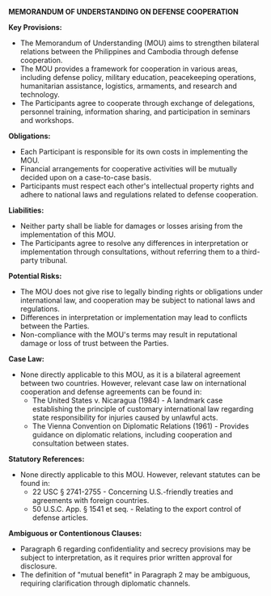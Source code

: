 **MEMORANDUM OF UNDERSTANDING ON DEFENSE COOPERATION**

**Key Provisions:**

*   The Memorandum of Understanding (MOU) aims to strengthen bilateral relations between the Philippines and Cambodia through defense cooperation.
*   The MOU provides a framework for cooperation in various areas, including defense policy, military education, peacekeeping operations, humanitarian assistance, logistics, armaments, and research and technology.
*   The Participants agree to cooperate through exchange of delegations, personnel training, information sharing, and participation in seminars and workshops.

**Obligations:**

*   Each Participant is responsible for its own costs in implementing the MOU.
*   Financial arrangements for cooperative activities will be mutually decided upon on a case-to-case basis.
*   Participants must respect each other's intellectual property rights and adhere to national laws and regulations related to defense cooperation.

**Liabilities:**

*   Neither party shall be liable for damages or losses arising from the implementation of this MOU.
*   The Participants agree to resolve any differences in interpretation or implementation through consultations, without referring them to a third-party tribunal.

**Potential Risks:**

*   The MOU does not give rise to legally binding rights or obligations under international law, and cooperation may be subject to national laws and regulations.
*   Differences in interpretation or implementation may lead to conflicts between the Parties.
*   Non-compliance with the MOU's terms may result in reputational damage or loss of trust between the Parties.

**Case Law:**

*   None directly applicable to this MOU, as it is a bilateral agreement between two countries. However, relevant case law on international cooperation and defense agreements can be found in:
    *   The United States v. Nicaragua (1984) - A landmark case establishing the principle of customary international law regarding state responsibility for injuries caused by unlawful acts.
    *   The Vienna Convention on Diplomatic Relations (1961) - Provides guidance on diplomatic relations, including cooperation and consultation between states.

**Statutory References:**

*   None directly applicable to this MOU. However, relevant statutes can be found in:
    *   22 USC § 2741-2755 - Concerning U.S.-friendly treaties and agreements with foreign countries.
    *   50 U.S.C. App. § 1541 et seq. - Relating to the export control of defense articles.

**Ambiguous or Contentionous Clauses:**

*   Paragraph 6 regarding confidentiality and secrecy provisions may be subject to interpretation, as it requires prior written approval for disclosure.
*   The definition of "mutual benefit" in Paragraph 2 may be ambiguous, requiring clarification through diplomatic channels.